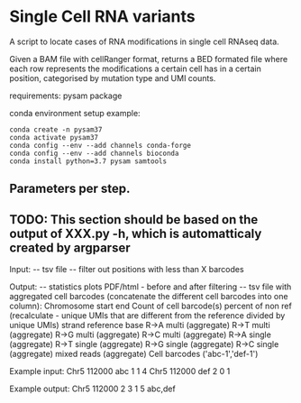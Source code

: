 # Single Cell RNA variants

A script to locate cases of RNA modifications in single cell RNAseq data.

Given a BAM file with cellRanger format, returns a BED formated file where each row represents the modifications a certain cell has in a certain position, categorised by mutation type and UMI counts.

requirements: pysam package


conda environment setup example:
```
conda create -n pysam37
conda activate pysam37
conda config --env --add channels conda-forge
conda config --env --add channels bioconda
conda install python=3.7 pysam samtools
```


## Parameters per step.
## TODO: This section should be based on the output of XXX.py -h, which is automatticaly created by argparser

Input:
-- tsv file
-- filter out positions with less than X barcodes

Output:
-- statistics plots PDF/html - before and after filtering
-- tsv file with aggregated cell barcodes (concatenate the different cell barcodes into one column):
Chromosome
start
end
Count of cell barcode(s)
percent of non ref (recalculate - unique UMIs that are different from the reference divided by unique UMIs)
strand
reference base
R->A multi		(aggregate)
R->T multi		(aggregate)
R->G multi	(aggregate)
R->C multi	(aggregate)
R->A single	(aggregate)
R->T single	(aggregate)
R->G single	(aggregate)
R->C single	(aggregate)
mixed reads	(aggregate)
Cell barcodes ('abc-1','def-1')



Example input:
Chr5	112000	abc	1	1	4
Chr5	112000	def	2	0	1

Example output:
Chr5	112000	2	3	1	5	abc,def

